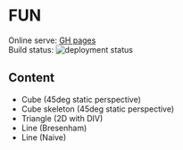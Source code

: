 # FUN
Online serve: [GH pages](https://kfarkashu.github.io/fun/) \
Build status: ![deployment status](https://github.com/kfarkasHU/fun/actions/workflows/pages/pages-build-deployment/badge.svg)

## Content
* Cube (45deg static perspective)
* Cube skeleton (45deg static perspective)
* Triangle (2D with DIV)
* Line (Bresenham)
* Line (Naive)
